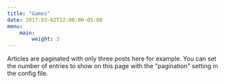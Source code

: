 ```yaml
---
title: "Games"
date: 2017-03-02T12:00:00-05:00
menu: 
    main:
        weight: 3
---
```

Articles are paginated with only three posts here for example. You can set the number of entries to show on this page with the "pagination" setting in the config file.